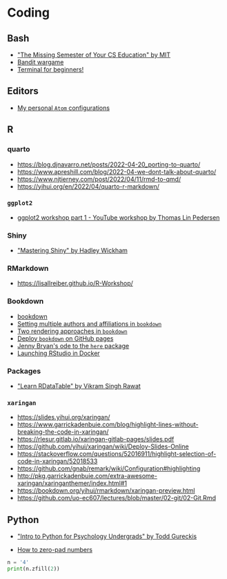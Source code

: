 # Coding

## Bash

- ["The Missing Semester of Your CS Education" by MIT](https://missing.csail.mit.edu/)
- [Bandit wargame](https://overthewire.org/wargames/bandit/)
- [Terminal for beginners!](https://medium.com/@grace.m.nolan/terminal-for-beginners-e492ba10902a)

## Editors

- [My personal `Atom` configurations](https://lennartwittkuhn.com/.atom/)

## R

### quarto

- https://blog.djnavarro.net/posts/2022-04-20_porting-to-quarto/
- https://www.apreshill.com/blog/2022-04-we-dont-talk-about-quarto/
- https://www.njtierney.com/post/2022/04/11/rmd-to-qmd/
- https://yihui.org/en/2022/04/quarto-r-markdown/

### `ggplot2`

- [ggplot2 workshop part 1 - YouTube workshop by Thomas Lin Pedersen](https://www.youtube.com/watch?v=h29g21z0a68&feature=youtu.be)

### Shiny

- ["Mastering Shiny" by Hadley Wickham](https://mastering-shiny.org/)

### RMarkdown

- https://lisallreiber.github.io/R-Workshop/

### Bookdown

- [bookdown](https://bookdown.org/yihui/bookdown/)
- [Setting multiple authors and affiliations in `bookdown`](https://bookdown.org/yihui/rmarkdown-cookbook/multiple-authors.html)
- [Two rendering approaches in `bookdown`](https://bookdown.org/yihui/bookdown/new-session.html)
- [Deploy `bookdown` on GitHub pages](https://bookdown.org/yihui/bookdown/github.html)
- [Jenny Bryan's ode to the `here` package](https://github.com/jennybc/here_here)
- [Launching RStudio in Docker](https://ropenscilabs.github.io/r-docker-tutorial/02-Launching-Docker.html)

### Packages

- ["Learn RDataTable" by Vikram Singh Rawat](https://bookdown.org/content/2746/)

### `xaringan`

- https://slides.yihui.org/xaringan/
- https://www.garrickadenbuie.com/blog/highlight-lines-without-breaking-the-code-in-xaringan/
- https://rlesur.gitlab.io/xaringan-gitlab-pages/slides.pdf
- https://github.com/yihui/xaringan/wiki/Deploy-Slides-Online
- https://stackoverflow.com/questions/52016911/highlight-selection-of-code-in-xaringan/52018533
- https://github.com/gnab/remark/wiki/Configuration#highlighting
- http://pkg.garrickadenbuie.com/extra-awesome-xaringan/xaringanthemer/index.html#1
- https://bookdown.org/yihui/rmarkdown/xaringan-preview.html
- https://github.com/uo-ec607/lectures/blob/master/02-git/02-Git.Rmd

## Python

- ["Intro to Python for Psychology Undergrads" by Todd Gureckis](https://vimeo.com/510538674)


- [How to zero-pad numbers](https://stackoverflow.com/a/339013)

```python
n = '4'
print(n.zfill(2))
```
